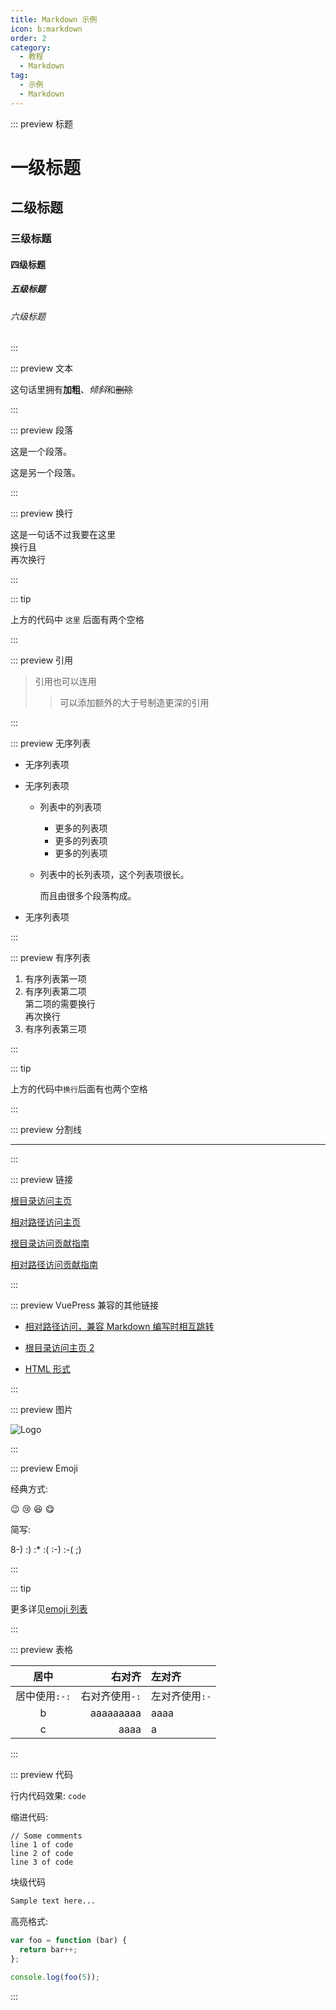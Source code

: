 ```yaml
---
title: Markdown 示例
icon: b:markdown
order: 2
category:
  - 教程
  - Markdown
tag:
  - 示例
  - Markdown
---
```


<!-- markdownlint-disable -->

::: preview 标题

# 一级标题

## 二级标题

### 三级标题

#### 四级标题

##### 五级标题

###### 六级标题

:::

<!-- markdownlint-restore -->

::: preview 文本

这句话里拥有**加粗**、*倾斜*和~~删除~~

:::

::: preview 段落

这是一个段落。

这是另一个段落。

:::

::: preview 换行

这是一句话不过我要在这里  
换行且\
再次换行

:::

::: tip

上方的代码中 `这里` 后面有两个空格

:::

::: preview 引用

> 引用也可以连用
>
> > 可以添加额外的大于号制造更深的引用

:::

::: preview 无序列表

- 无序列表项
- 无序列表项

  - 列表中的列表项
    - 更多的列表项
    - 更多的列表项
    - 更多的列表项
  - 列表中的长列表项，这个列表项很长。

    而且由很多个段落构成。

- 无序列表项

:::

::: preview 有序列表

1. 有序列表第一项
1. 有序列表第二项  
   第二项的需要换行\
   再次换行
1. 有序列表第三项

:::

::: tip

上方的代码中`换行`后面有也两个空格

:::

::: preview 分割线

---

:::

::: preview 链接

[根目录访问主页](/v2/)

[相对路径访问主页](../../README.md)

[根目录访问贡献指南](/v2/contribution)

[相对路径访问贡献指南](../../contribution.md)

:::

::: preview VuePress 兼容的其他链接

- [相对路径访问，兼容 Markdown 编写时相互跳转](../../README.md)

- [根目录访问主页 2](/README.md)

- [HTML 形式](../../index.html)

:::

::: preview 图片

![Logo](/logo.png)

:::

::: preview Emoji

经典方式:

:wink: :cry: :laughing: :yum:

简写:

8-) :) :\* :( :-) :-( ;)

:::

::: tip

更多详见[emoji 列表](emoji/README.md)

:::

::: preview 表格

|     居中      |         右对齐 | 左对齐         |
| :-----------: | -------------: | :------------- |
| 居中使用`:-:` | 右对齐使用`-:` | 左对齐使用`:-` |
|       b       |      aaaaaaaaa | aaaa           |
|       c       |           aaaa | a              |

:::

::: preview 代码

行内代码效果: `code`

缩进代码:

    // Some comments
    line 1 of code
    line 2 of code
    line 3 of code

块级代码

```md
Sample text here...
```

高亮格式:

```js
var foo = function (bar) {
  return bar++;
};

console.log(foo(5));
```

:::
